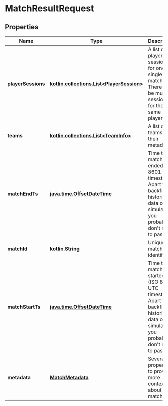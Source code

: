 
# MatchResultRequest

## Properties
| Name | Type | Description | Notes |
| ------------ | ------------- | ------------- | ------------- |
| **playerSessions** | [**kotlin.collections.List&lt;PlayerSession&gt;**](PlayerSession.md) | A list of all player sessions for one single match. There can be multiple sessions for the same player. |  |
| **teams** | [**kotlin.collections.List&lt;TeamInfo&gt;**](TeamInfo.md) | A list of teams and their metadata |  |
| **matchEndTs** | [**java.time.OffsetDateTime**](java.time.OffsetDateTime.md) | Time the match ended (ISO 8601 UTC timestamp). Apart from backfilling historical data or simulations, you probably don&#39;t need to pass this. |  [optional] |
| **matchId** | **kotlin.String** | Unique match identifier |  [optional] |
| **matchStartTs** | [**java.time.OffsetDateTime**](java.time.OffsetDateTime.md) | Time the match started (ISO 8601 UTC timestamp). Apart from backfilling historical data or simulations, you probably don&#39;t need to pass this. |  [optional] |
| **metadata** | [**MatchMetadata**](MatchMetadata.md) | Several properties to provide more context about the match |  [optional] |



